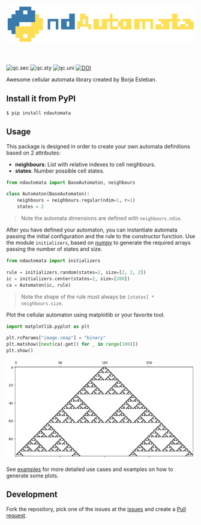 <h1 align="left">
<img src="README_files/ndautomata-logo.png" width="600">
</h1><br>

![qc.sec](https://github.com/BorjaEst/ndautomata/actions/workflows/qc-sec.yml/badge.svg)
![qc.sty](https://github.com/BorjaEst/ndautomata/actions/workflows/qc-sty.yml/badge.svg)
![qc.uni](https://github.com/BorjaEst/ndautomata/actions/workflows/qc-uni.yml/badge.svg)
[![DOI](https://zenodo.org/badge/545341562.svg)](https://zenodo.org/badge/latestdoi/545341562)


Awesome cellular automata library created by Borja Esteban.


## Install it from PyPI

```bash
$ pip install ndautomata
```


## Usage

This package is designed in order to create your own automata definitions based on 2 attributes:

- **neighbours**: List with relative indexes to cell neighbours.
- **states**: Number possible cell states.



```python
from ndautomata import BaseAutomaton, neighbours
```


```python
class Automaton(BaseAutomaton):
    neighbours = neighbours.regular(ndim=1, r=1)
    states = 2
```

> Note the automata dimensions are defined with `neighbours.ndim`.


After you have defined your automaton, you can instantiate automata passing the initial configuration and the rule to the constructor function. Use the module `initializers`, based on [numpy](numpy.org/) to generate the required arrays passing the number of states and size.



```python
from ndautomata import initializers
```


```python
rule = initializers.random(states=2, size=[2, 2, 2])
ic = initializers.center(states=2, size=[200])
ca = Automaton(ic, rule)
```

> Note the shape of the rule must always be `[states] * neighbours.size`.


Plot the cellular automaton using matplotlib or your favorite tool.



```python
import matplotlib.pyplot as plt
```


```python
plt.rcParams["image.cmap"] = "binary"
plt.matshow([next(ca).get() for _ in range(100)])
plt.show()
```


    
![png](README_files/README_13_0.png)
    


See [examples](/examples) for more detailed use cases and examples on how to generate some plots.


## Development


Fork the repository, pick one of the issues at the [issues](https://github.com/BorjaEst/ndautomata/issues) and create a [Pull request](https://github.com/BorjaEst/ndautomata/pulls).

